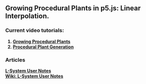 
## Growing Procedural Plants in p5.js: Linear Interpolation. 

### Current video tutorials: <b>
1. [Growing Procedural Plants](https://www.youtube.com/watch?v=TOPxa1xIG5Q) <br>
2. [Procedural Plant Generation](https://www.youtube.com/watch?v=feNVBEPXAcE) <br>

### Articles
[L-System User Notes](http://paulbourke.net/fractals/lsys/) <br>
[Wiki: L-System User Notes](https://en.wikipedia.org/wiki/L-system) <br>





